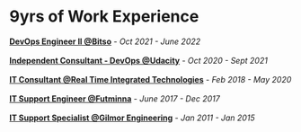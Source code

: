 # 9yrs of Work Experience

[**DevOps Engineer II @Bitso**](DevOps_Engineer_II_@Bitso.md) - *Oct 2021 - June 2022*
<br></br>
[**Independent Consultant - DevOps @Udacity**](Independent_Consultant_@Udacity.md) - *Oct 2020 - Sept 2021*
<br></br>
[**IT Consultant @Real Time Integrated Technologies**](IT_Consultant.md) - *Feb 2018 - May 2020*
<br></br>
[**IT Support Engineer @Futminna**](IT_Support_Engineer_@Futminna.md) - *June 2017 - Dec 2017*
<br></br>
[**IT Support Specialist @Gilmor Engineering**](IT_Support_Specialist.md) - *Jan 2011 - Jan 2015*
